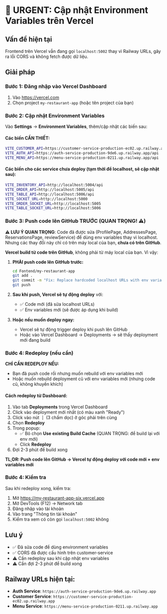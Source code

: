 # 🔴 URGENT: Cập nhật Environment Variables trên Vercel

## Vấn đề hiện tại
Frontend trên Vercel vẫn đang gọi `localhost:5002` thay vì Railway URLs, gây ra lỗi CORS và không fetch được dữ liệu.

## Giải pháp

### Bước 1: Đăng nhập vào Vercel Dashboard
1. Vào https://vercel.com
2. Chọn project `my-restaurant-app` (hoặc tên project của bạn)

### Bước 2: Cập nhật Environment Variables
Vào **Settings** → **Environment Variables**, thêm/cập nhật các biến sau:

#### Các biến CẦN THIẾT:

```bash
VITE_CUSTOMER_API=https://customer-service-production-ec02.up.railway.app/api
VITE_AUTH_API=https://auth-service-production-9de6.up.railway.app/api
VITE_MENU_API=https://menu-service-production-0211.up.railway.app/api
```

#### Các biến cho các service chưa deploy (tạm thời để localhost, sẽ cập nhật sau):

```bash
VITE_INVENTORY_API=http://localhost:5004/api
VITE_ORDER_API=http://localhost:5005/api
VITE_TABLE_API=http://localhost:5006/api
VITE_SOCKET_URL=http://localhost:5000
VITE_ORDER_SOCKET_URL=http://localhost:5005
VITE_TABLE_SOCKET_URL=http://localhost:5006
```

### Bước 3: Push code lên GitHub TRƯỚC (QUAN TRỌNG! ⚠️)

**⚠️ LƯU Ý QUAN TRỌNG**: Code đã được sửa (ProfilePage, AddressesPage, ReservationsPage, reviewService) để dùng env variables thay vì localhost. Nhưng các thay đổi này chỉ có trên máy local của bạn, **chưa có trên GitHub**.

**Vercel build từ code trên GitHub**, không phải từ máy local của bạn. Vì vậy:

1. **PHẢI push code lên GitHub trước:**
   ```bash
   cd Fontend/my-restaurant-app
   git add .
   git commit -m "Fix: Replace hardcoded localhost URLs with env variables"
   git push
   ```

2. **Sau khi push, Vercel sẽ tự động deploy** với:
   - ✅ Code mới (đã sửa localhost URLs)
   - ✅ Env variables mới (sẽ được áp dụng khi build)

3. **Hoặc nếu muốn deploy ngay:**
   - Vercel sẽ tự động trigger deploy khi push lên GitHub
   - Hoặc vào Vercel Dashboard → Deployments → sẽ thấy deployment mới đang build

### Bước 4: Redeploy (nếu cần)

**CHỈ CẦN REDEPLOY NẾU:**
- Bạn đã push code rồi nhưng muốn rebuild với env variables mới
- Hoặc muốn rebuild deployment cũ với env variables mới (nhưng code cũ, không khuyến khích)

#### Cách redeploy từ Dashboard:
1. Vào tab **Deployments** trong Vercel Dashboard
2. Click vào deployment mới nhất (có màu xanh "Ready")
3. Click vào nút **⋮** (3 chấm dọc) ở góc phải trên cùng
4. Chọn **Redeploy**
5. Trong popup:
   - ✅ Bỏ chọn **Use existing Build Cache** (QUAN TRỌNG: để build lại với env mới)
   - Click **Redeploy**
6. Đợi 2-3 phút để build xong

**TL;DR: Push code lên GitHub → Vercel tự động deploy với code mới + env variables mới**

### Bước 4: Kiểm tra
Sau khi redeploy xong, kiểm tra:
1. Mở https://my-restaurant-app-six.vercel.app
2. Mở DevTools (F12) → Network tab
3. Đăng nhập vào tài khoản
4. Vào trang "Thông tin tài khoản"
5. Kiểm tra xem có còn gọi `localhost:5002` không

## Lưu ý
- ✅ Đã sửa code để dùng environment variables
- ✅ CORS đã được cấu hình trên customer-service
- ⚠️ Cần redeploy sau khi cập nhật env variables
- ⚠️ Cần đợi 2-3 phút để build xong

## Railway URLs hiện tại:
- **Auth Service**: `https://auth-service-production-9de6.up.railway.app`
- **Customer Service**: `https://customer-service-production-ec02.up.railway.app`
- **Menu Service**: `https://menu-service-production-0211.up.railway.app`

